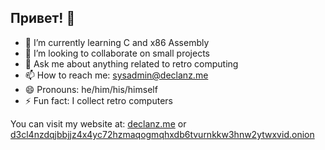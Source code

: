 ## Привет! 👋

<!--
**D3CL4NZ/D3CL4NZ** is a ✨ _special_ ✨ repository because its `README.md` (this file) appears on your GitHub profile.

Here are some ideas to get you started:

- 🔭 I’m currently working on ...
- 🌱 I’m currently learning ...
- 👯 I’m looking to collaborate on ...
- 🤔 I’m looking for help with ...
- 💬 Ask me about ...
- 📫 How to reach me: ...
- 😄 Pronouns: ...
- ⚡ Fun fact: ...
-->

- 🌱 I’m currently learning C and x86 Assembly
- 👯 I’m looking to collaborate on small projects
- 💬 Ask me about anything related to retro computing
- 📫 How to reach me: <sysadmin@declanz.me>
- 😄 Pronouns: he/him/his/himself
- ⚡ Fun fact: I collect retro computers

You can visit my website at: [declanz.me](https://www.declanz.me) or [d3cl4nzdqjbbjjz4x4yc72hzmaqogmqhxdb6tvurnkkw3hnw2ytwxvid.onion](http://www.d3cl4nzdqjbbjjz4x4yc72hzmaqogmqhxdb6tvurnkkw3hnw2ytwxvid.onion)
